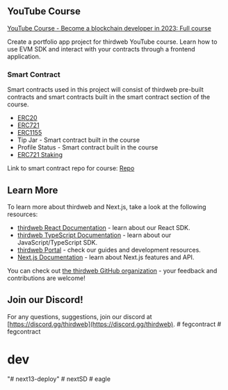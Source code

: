 ## YouTube Course

[YouTube Course - Become a blockchain developer in 2023: Full course](https://youtu.be/rc-Q1sQwMsU)

Create a portfolio app project for thirdweb YouTube course. Learn how to use EVM SDK and interact with your contracts through a frontend application.

### Smart Contract

Smart contracts used in this project will consist of thirdweb pre-built contracts and smart contracts built in the smart contract section of the course.

- [ERC20](https://thirdweb.com/thirdweb.eth/TokenERC20)
- [ERC721](https://thirdweb.com/thirdweb.eth/DropERC721)
- [ERC1155](https://thirdweb.com/thirdweb.eth/DropERC1155)
- Tip Jar - Smart contract built in the course
- Profile Status - Smart contract built in the course
- [ERC721 Staking](https://thirdweb.com/thirdweb.eth/NFTStake)

Link to smart contract repo for course: [Repo](https://github.com/thirdweb-example/youtube-course-contracts)

## Learn More

To learn more about thirdweb and Next.js, take a look at the following resources:

- [thirdweb React Documentation](https://docs.thirdweb.com/react) - learn about our React SDK.
- [thirdweb TypeScript Documentation](https://docs.thirdweb.com/typescript) - learn about our JavaScript/TypeScript SDK.
- [thirdweb Portal](https://docs.thirdweb.com) - check our guides and development resources.
- [Next.js Documentation](https://nextjs.org/docs) - learn about Next.js features and API.

You can check out [the thirdweb GitHub organization](https://github.com/thirdweb-dev) - your feedback and contributions are welcome!

## Join our Discord!

For any questions, suggestions, join our discord at [https://discord.gg/thirdweb](https://discord.gg/thirdweb).
#   f e g c o n t r a c t  
 # fegcontract
# dev
"# next13-deploy" 
#   n e x t S D  
 #   e a g l e  
 